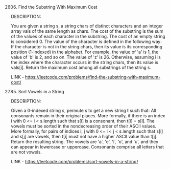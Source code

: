 2606. Find the Substring With Maximum Cost

DESCRIPTION:

You are given a string s, a string chars of distinct characters and an integer array vals of the same length as chars.
The cost of the substring is the sum of the values of each character in the substring. The cost of an empty string is considered 0.
The value of the character is defined in the following way:
If the character is not in the string chars, then its value is its corresponding position (1-indexed) in the alphabet.
For example, the value of 'a' is 1, the value of 'b' is 2, and so on. The value of 'z' is 26.
Otherwise, assuming i is the index where the character occurs in the string chars, then its value is vals[i].
Return the maximum cost among all substrings of the string s.

LINK - https://leetcode.com/problems/find-the-substring-with-maximum-cost/



2785. Sort Vowels in a String

DESCRIPTION:

Given a 0-indexed string s, permute s to get a new string t such that:
All consonants remain in their original places. More formally, if there is an index i with 0 <= i < s.length such that s[i] is a consonant, then t[i] = s[i].
The vowels must be sorted in the nondecreasing order of their ASCII values. More formally, for pairs of indices i, j with 0 <= i < j < s.length such that s[i] and s[j] are vowels, then t[i] must not have a higher ASCII value than t[j].
Return the resulting string.
The vowels are 'a', 'e', 'i', 'o', and 'u', and they can appear in lowercase or uppercase. Consonants comprise all letters that are not vowels.

LINK - https://leetcode.com/problems/sort-vowels-in-a-string/
